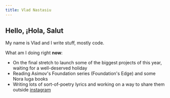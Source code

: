 ```yaml
---
title: Vlad Nastasiu
---
```


## Hello, ¡Hola, Salut

My name is Vlad and I write stuff, mostly code.

What am I doing right **now**:

- On the final stretch to launch some of the biggest projects of this year, waiting for a well-deserved holiday
- Reading Asimov's Foundation series (Foundation's Edge) and some Nora Iuga books
- Writing lots of sort-of-poetry lyrics and working on a way to share them outside [instagram](https://www.instagram.com/stories/highlights/17905292686480013/)
